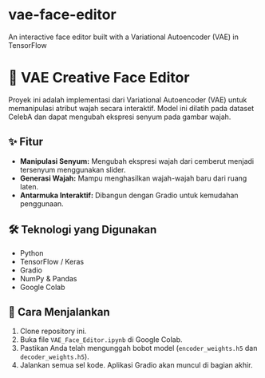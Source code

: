 # vae-face-editor
An interactive face editor built with a Variational Autoencoder (VAE) in TensorFlow

# 🎨 VAE Creative Face Editor

Proyek ini adalah implementasi dari Variational Autoencoder (VAE) untuk memanipulasi atribut wajah secara interaktif. Model ini dilatih pada dataset CelebA dan dapat mengubah ekspresi senyum pada gambar wajah.


## ✨ Fitur
- **Manipulasi Senyum:** Mengubah ekspresi wajah dari cemberut menjadi tersenyum menggunakan slider.
- **Generasi Wajah:** Mampu menghasilkan wajah-wajah baru dari ruang laten.
- **Antarmuka Interaktif:** Dibangun dengan Gradio untuk kemudahan penggunaan.

## 🛠️ Teknologi yang Digunakan
- Python
- TensorFlow / Keras
- Gradio
- NumPy & Pandas
- Google Colab

## 🚀 Cara Menjalankan
1.  Clone repository ini.
2.  Buka file `VAE_Face_Editor.ipynb` di Google Colab.
3.  Pastikan Anda telah mengunggah bobot model (`encoder_weights.h5` dan `decoder_weights.h5`).
4.  Jalankan semua sel kode. Aplikasi Gradio akan muncul di bagian akhir.
